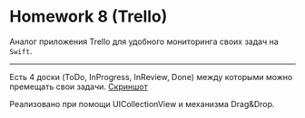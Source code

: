 Homework 8 (Trello)
===
Аналог приложения Trello для удобного мониторинга своих задач на `Swift`.
***
Есть 4 доски (ToDo, InProgress, InReview, Done) между которыми можно премещать свои задачи.
[Скриншот](https://i8.wampi.ru/2019/11/06/SNIMOK-EKRANA-2019-11-06-V-16.08.45.png)

Реализовано при помощи UICollectionView и механизма Drag&Drop.
